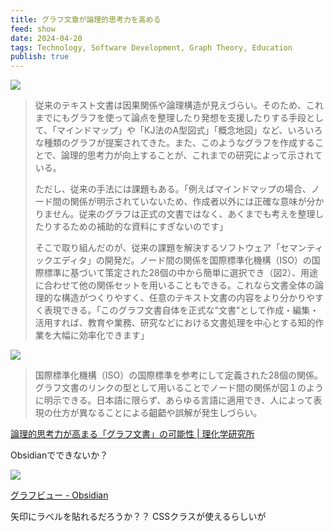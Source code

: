 ```yaml
---
title: グラフ文章が論理的思考力を高める
feed: show
date: 2024-04-20
tags: Technology, Software Development, Graph Theory, Education
publish: true
---
```

![](https://www.riken.jp/medialibrary/riken/pr/closeup/2024/20240301_1/20240301_1_fig2.jpg)

> 従来のテキスト文書は因果関係や論理構造が見えづらい。そのため、これまでにもグラフを使って論点を整理したり発想を支援したりする手段として、「マインドマップ」や「KJ法のA型図式」「概念地図」など、いろいろな種類のグラフが提案されてきた。また、このようなグラフを作成することで、論理的思考力が向上することが、これまでの研究によって示されている。
>
>ただし、従来の手法には課題もある。「例えばマインドマップの場合、ノード間の関係が明示されていないため、作成者以外には正確な意味が分かりません。従来のグラフは正式の文書ではなく、あくまでも考えを整理したりするための補助的な資料にすぎないのです」 
> 
> そこで取り組んだのが、従来の課題を解決するソフトウェア「セマンティックエディタ」の開発だ。ノード間の関係を国際標準化機構（ISO）の国際標準に基づいて策定された28個の中から簡単に選択でき（図2）、用途に合わせて他の関係セットを用いることもできる。これなら文書全体の論理的な構造がつくりやすく、任意のテキスト文書の内容をより分かりやすく表現できる。「このグラフ文書自体を正式な"文書"として作成・編集・活用すれば、教育や業務、研究などにおける文書処理を中心とする知的作業を大幅に効率化できます」


![](https://www.riken.jp/medialibrary/riken/pr/closeup/2024/20240301_1/20240301_1_fig3.jpg)
> 国際標準化機構（ISO）の国際標準を参考にして定義された28個の関係。グラフ文書のリンクの型として用いることでノード間の関係が図１のように明示できる。日本語に限らず、あらゆる言語に適用でき、人によって表現の仕方が異なることによる齟齬や誤解が発生しづらい。



[論理的思考力が高まる「グラフ文書」の可能性 \| 理化学研究所](https://www.riken.jp/pr/closeup/2024/20240301_1/index.html)

Obsidianでできないか？

![](https://publish-01.obsidian.md/access/4e8d5ae91d24375c1229013f6ff73a9a/%E3%82%A2%E3%82%BF%E3%83%83%E3%83%81%E3%83%A1%E3%83%B3%E3%83%88/Pasted%20image%2010.png)

[グラフビュー - Obsidian](https://publish.obsidian.md/help-ja/%E3%83%97%E3%83%A9%E3%82%B0%E3%82%A4%E3%83%B3/%E3%82%B0%E3%83%A9%E3%83%95%E3%83%93%E3%83%A5%E3%83%BC)

矢印にラベルを貼れるだろうか？？ CSSクラスが使えるらしいが

